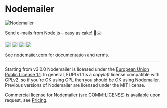 # Nodemailer

![Nodemailer](https://raw.githubusercontent.com/nodemailer/nodemailer/master/assets/nm_logo_200x136.png)

Send e-mails from Node.js – easy as cake! 🍰✉️

<a href="https://gitter.im/nodemailer/nodemailer?utm_source=badge&utm_medium=badge&utm_campaign=pr-badge&utm_content=badge"><img src="https://badges.gitter.im/Join Chat.svg" alt="Gitter chat" height="18"></a> <a href="http://travis-ci.org/nodemailer/nodemailer"><img src="https://secure.travis-ci.org/nodemailer/nodemailer.svg" alt="Build Status" height="18"></a> <a href="http://badge.fury.io/js/nodemailer"><img src="https://badge.fury.io/js/nodemailer.svg" alt="NPM version" height="18"></a> <a href="https://www.npmjs.com/package/nodemailer"><img src="https://img.shields.io/npm/dt/nodemailer.svg" alt="NPM downloads" height="18"></a>

See [nodemailer.com](https://nodemailer.com/) for documentation and terms.

-------

Starting from v3.0.0 Nodemailer is licensed under the [European Union Public License 1.1](http://ec.europa.eu/idabc/eupl.html). In general, EUPLv1.1 is a _copyleft_ license compatible with GPLv2, so if you're OK using GPL then you should be OK using Nodemailer. Previous versions of Nodemailer are licensed under the MIT license.

Commercial license for Nodemailer (see [COMM-LICENSE](https://nodemailer.com/COMM-LICENSE)) is available upon request, see [Pricing](https://nodemailer.com/about/pricing).
